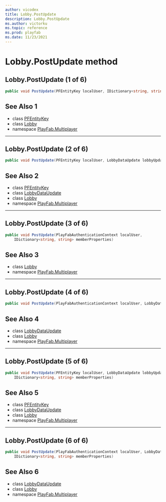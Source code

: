 ```yaml
---
author: vicodex
title: Lobby.PostUpdate
description: Lobby.PostUpdate
ms.author: victorku
ms.topic: reference
ms.prod: playfab
ms.date: 11/23/2021
---
```


# Lobby.PostUpdate method
## Lobby.PostUpdate (1 of 6)

```csharp
public void PostUpdate(PFEntityKey localUser, IDictionary<string, string> memberProperties)
```

## See Also 1

* class [PFEntityKey](../PFEntityKey.md)
* class [Lobby](../Lobby.md)
* namespace [PlayFab.Multiplayer](../../PlayFabMultiplayerSDK.md)

---

## Lobby.PostUpdate (2 of 6)

```csharp
public void PostUpdate(PFEntityKey localUser, LobbyDataUpdate lobbyUpdate)
```

## See Also 2

* class [PFEntityKey](../PFEntityKey.md)
* class [LobbyDataUpdate](../LobbyDataUpdate.md)
* class [Lobby](../Lobby.md)
* namespace [PlayFab.Multiplayer](../../PlayFabMultiplayerSDK.md)

---

## Lobby.PostUpdate (3 of 6)

```csharp
public void PostUpdate(PlayFabAuthenticationContext localUser, 
    IDictionary<string, string> memberProperties)
```

## See Also 3

* class [Lobby](../Lobby.md)
* namespace [PlayFab.Multiplayer](../../PlayFabMultiplayerSDK.md)

---

## Lobby.PostUpdate (4 of 6)

```csharp
public void PostUpdate(PlayFabAuthenticationContext localUser, LobbyDataUpdate lobbyUpdate)
```

## See Also 4

* class [LobbyDataUpdate](../LobbyDataUpdate.md)
* class [Lobby](../Lobby.md)
* namespace [PlayFab.Multiplayer](../../PlayFabMultiplayerSDK.md)

---

## Lobby.PostUpdate (5 of 6)

```csharp
public void PostUpdate(PFEntityKey localUser, LobbyDataUpdate lobbyUpdate, 
    IDictionary<string, string> memberProperties)
```

## See Also 5

* class [PFEntityKey](../PFEntityKey.md)
* class [LobbyDataUpdate](../LobbyDataUpdate.md)
* class [Lobby](../Lobby.md)
* namespace [PlayFab.Multiplayer](../../PlayFabMultiplayerSDK.md)

---

## Lobby.PostUpdate (6 of 6)

```csharp
public void PostUpdate(PlayFabAuthenticationContext localUser, LobbyDataUpdate lobbyUpdate, 
    IDictionary<string, string> memberProperties)
```

## See Also 6

* class [LobbyDataUpdate](../LobbyDataUpdate.md)
* class [Lobby](../Lobby.md)
* namespace [PlayFab.Multiplayer](../../PlayFabMultiplayerSDK.md)

